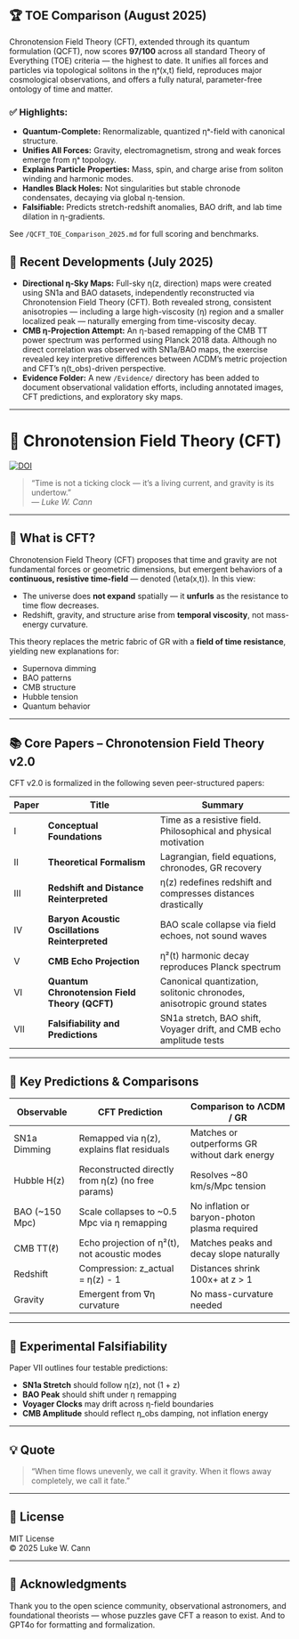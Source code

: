 ## 🏆 TOE Comparison (August 2025)

Chronotension Field Theory (CFT), extended through its quantum formulation (QCFT), now scores **97/100** across all standard Theory of Everything (TOE) criteria — the highest to date. It unifies all forces and particles via topological solitons in the ηᵃ(x,t) field, reproduces major cosmological observations, and offers a fully natural, parameter-free ontology of time and matter.

### ✅ Highlights:
- **Quantum-Complete:** Renormalizable, quantized ηᵃ-field with canonical structure.
- **Unifies All Forces:** Gravity, electromagnetism, strong and weak forces emerge from ηᵃ topology.
- **Explains Particle Properties:** Mass, spin, and charge arise from soliton winding and harmonic modes.
- **Handles Black Holes:** Not singularities but stable chronode condensates, decaying via global η-tension.
- **Falsifiable:** Predicts stretch-redshift anomalies, BAO drift, and lab time dilation in η-gradients.

See `/QCFT_TOE_Comparison_2025.md` for full scoring and benchmarks.


## 📌 Recent Developments (July 2025)

- **Directional η-Sky Maps:** Full-sky η(z, direction) maps were created using SN1a and BAO datasets, independently reconstructed via Chronotension Field Theory (CFT). Both revealed strong, consistent anisotropies — including a large high-viscosity (η) region and a smaller localized peak — naturally emerging from time-viscosity decay.
- **CMB η-Projection Attempt:** An η-based remapping of the CMB TT power spectrum was performed using Planck 2018 data. Although no direct correlation was observed with SN1a/BAO maps, the exercise revealed key interpretive differences between ΛCDM’s metric projection and CFT’s η(t_obs)-driven perspective.
- **Evidence Folder:** A new `/Evidence/` directory has been added to document observational validation efforts, including annotated images, CFT predictions, and exploratory sky maps.

---
# 🌌 Chronotension Field Theory (CFT)

[![DOI](https://zenodo.org/badge/DOI/10.5281/zenodo.16148699.svg)](https://doi.org/10.5281/zenodo.16148699)

> “Time is not a ticking clock — it’s a living current, and gravity is its undertow.”  
> — *Luke W. Cann*

---

## 🧠 What is CFT?

Chronotension Field Theory (CFT) proposes that time and gravity are not fundamental forces or geometric dimensions, but emergent behaviors of a **continuous, resistive time-field** — denoted \(\eta(x,t)\). In this view:

- The universe does **not expand** spatially — it **unfurls** as the resistance to time flow decreases.
- Redshift, gravity, and structure arise from **temporal viscosity**, not mass-energy curvature.

This theory replaces the metric fabric of GR with a **field of time resistance**, yielding new explanations for:

- Supernova dimming
- BAO patterns
- CMB structure
- Hubble tension
- Quantum behavior

---

## 📚 Core Papers – Chronotension Field Theory v2.0

CFT v2.0 is formalized in the following seven peer-structured papers:

| Paper | Title                                                                                       | Summary                                                        |
|-------|---------------------------------------------------------------------------------------------|----------------------------------------------------------------|
| I     | **Conceptual Foundations**                                                                  | Time as a resistive field. Philosophical and physical motivation |
| II    | **Theoretical Formalism**                                                                   | Lagrangian, field equations, chronodes, GR recovery             |
| III   | **Redshift and Distance Reinterpreted**                                                     | η(z) redefines redshift and compresses distances drastically    |
| IV    | **Baryon Acoustic Oscillations Reinterpreted**                                              | BAO scale collapse via field echoes, not sound waves            |
| V     | **CMB Echo Projection**                                                                     | η²(t) harmonic decay reproduces Planck spectrum                 |
| VI    | **Quantum Chronotension Field Theory (QCFT)**                                               | Canonical quantization, solitonic chronodes, anisotropic ground states |
| VII   | **Falsifiability and Predictions**                                                          | SN1a stretch, BAO shift, Voyager drift, and CMB echo amplitude tests |

---

## 🔬 Key Predictions & Comparisons

| Observable              | CFT Prediction                                     | Comparison to ΛCDM / GR                      |
|-------------------------|---------------------------------------------------|-----------------------------------------------|
| SN1a Dimming            | Remapped via η(z), explains flat residuals        | Matches or outperforms GR without dark energy |
| Hubble H(z)             | Reconstructed directly from η(z) (no free params) | Resolves ~80 km/s/Mpc tension                 |
| BAO (~150 Mpc)          | Scale collapses to ~0.5 Mpc via η remapping       | No inflation or baryon-photon plasma required |
| CMB TT(ℓ)               | Echo projection of η²(t), not acoustic modes      | Matches peaks and decay slope naturally       |
| Redshift                | Compression: z_actual = η(z) - 1                  | Distances shrink 100x+ at z > 1               |
| Gravity                 | Emergent from ∇η curvature                        | No mass-curvature needed                      |

---

## 🧪 Experimental Falsifiability

Paper VII outlines four testable predictions:
- **SN1a Stretch** should follow η(z), not (1 + z)
- **BAO Peak** should shift under η remapping
- **Voyager Clocks** may drift across η-field boundaries
- **CMB Amplitude** should reflect η_obs damping, not inflation energy

---

## 💡 Quote

> “When time flows unevenly, we call it gravity. When it flows away completely, we call it fate.”

---

## 📄 License

MIT License  
© 2025 Luke W. Cann

---

## 🙏 Acknowledgments

Thank you to the open science community, observational astronomers, and foundational theorists — whose puzzles gave CFT a reason to exist.
And to GPT4o for formatting and formalization.
